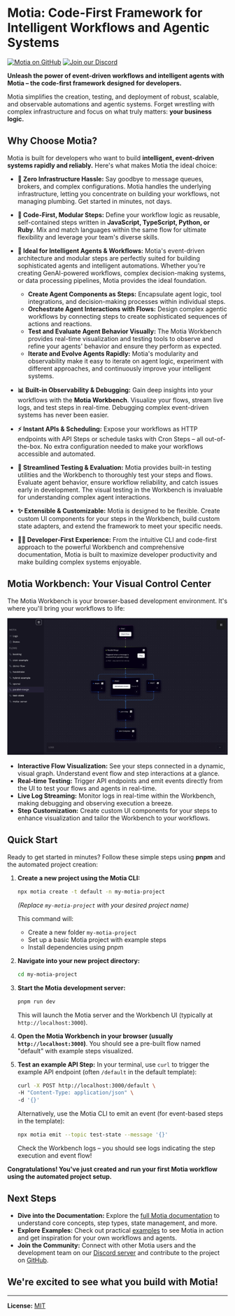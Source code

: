 # Motia: Code-First Framework for Intelligent Workflows and Agentic Systems

[![Motia on GitHub](https://img.shields.io/github/stars/MotiaDev/motia?style=social)](https://github.com/MotiaDev/motia) [![Join our Discord](https://img.shields.io/discord/1322278831184281721?label=Discord&logo=discord&logoColor=white)](https://discord.gg/sXbs97D8)

**Unleash the power of event-driven workflows and intelligent agents with Motia – the code-first framework designed for developers.**

Motia simplifies the creation, testing, and deployment of robust, scalable, and observable automations and agentic systems. Forget wrestling with complex infrastructure and focus on what truly matters: **your business logic.**

## Why Choose Motia?

Motia is built for developers who want to build **intelligent, event-driven systems rapidly and reliably.** Here's what makes Motia the ideal choice:

*   **🚀 Zero Infrastructure Hassle:** Say goodbye to message queues, brokers, and complex configurations. Motia handles the underlying infrastructure, letting you concentrate on building your workflows, not managing plumbing. Get started in minutes, not days.

*   **🧩 Code-First, Modular Steps:** Define your workflow logic as reusable, self-contained steps written in **JavaScript, TypeScript, Python, or Ruby**. Mix and match languages within the same flow for ultimate flexibility and leverage your team's diverse skills.

*   **🧠 Ideal for Intelligent Agents & Workflows:** Motia's event-driven architecture and modular steps are perfectly suited for building sophisticated agents and intelligent automations.  Whether you're creating GenAI-powered workflows, complex decision-making systems, or data processing pipelines, Motia provides the ideal foundation.

    *   **Create Agent Components as Steps:**  Encapsulate agent logic, tool integrations, and decision-making processes within individual steps.
    *   **Orchestrate Agent Interactions with Flows:**  Design complex agentic workflows by connecting steps to create sophisticated sequences of actions and reactions.
    *   **Test and Evaluate Agent Behavior Visually:**  The Motia Workbench provides real-time visualization and testing tools to observe and refine your agents' behavior and ensure they perform as expected.
    *   **Iterate and Evolve Agents Rapidly:** Motia's modularity and observability make it easy to iterate on agent logic, experiment with different approaches, and continuously improve your intelligent systems.

*   **📊 Built-in Observability & Debugging:**  Gain deep insights into your workflows with the **Motia Workbench**. Visualize your flows, stream live logs, and test steps in real-time. Debugging complex event-driven systems has never been easier.

*   **⚡️ Instant APIs & Scheduling:** Expose your workflows as HTTP endpoints with API Steps or schedule tasks with Cron Steps – all out-of-the-box. No extra configuration needed to make your workflows accessible and automated.

*   **🧪 Streamlined Testing & Evaluation:** Motia provides built-in testing utilities and the Workbench to thoroughly test your steps and flows.  Evaluate agent behavior, ensure workflow reliability, and catch issues early in development.  The visual testing in the Workbench is invaluable for understanding complex agent interactions.

*   **✨ Extensible & Customizable:** Motia is designed to be flexible. Create custom UI components for your steps in the Workbench, build custom state adapters, and extend the framework to meet your specific needs.

*   **🧑‍💻 Developer-First Experience:**  From the intuitive CLI and code-first approach to the powerful Workbench and comprehensive documentation, Motia is built to maximize developer productivity and make building complex systems enjoyable.

## Motia Workbench: Your Visual Control Center

The Motia Workbench is your browser-based development environment. It's where you'll bring your workflows to life:

![Motia Workbench Interface](./assets/workbench-example.png)

*   **Interactive Flow Visualization:** See your steps connected in a dynamic, visual graph. Understand event flow and step interactions at a glance.
*   **Real-time Testing:** Trigger API endpoints and emit events directly from the UI to test your flows and agents in real-time.
*   **Live Log Streaming:**  Monitor logs in real-time within the Workbench, making debugging and observing execution a breeze.
*   **Step Customization:**  Create custom UI components for your steps to enhance visualization and tailor the Workbench to your workflows.

## Quick Start

Ready to get started in minutes? Follow these simple steps using **pnpm** and the automated project creation:

1.  **Create a new project using the Motia CLI:**

    ```bash
    npx motia create -t default -n my-motia-project
    ```
    *(Replace `my-motia-project` with your desired project name)*

    This command will:
    * Create a new folder `my-motia-project`
    * Set up a basic Motia project with example steps
    * Install dependencies using pnpm

2.  **Navigate into your new project directory:**

    ```bash
    cd my-motia-project
    ```

3.  **Start the Motia development server:**

    ```bash
    pnpm run dev
    ```

    This will launch the Motia server and the Workbench UI (typically at `http://localhost:3000`).

4.  **Open the Motia Workbench in your browser (usually `http://localhost:3000`)**. You should see a pre-built flow named "default" with example steps visualized.

5.  **Test an example API Step:** In your terminal, use `curl` to trigger the example API endpoint (often `/default` in the default template):

    ```bash
    curl -X POST http://localhost:3000/default \
    -H "Content-Type: application/json" \
    -d '{}'
    ```

    Alternatively, use the Motia CLI to emit an event (for event-based steps in the template):

    ```bash
    npx motia emit --topic test-state --message '{}'
    ```

    Check the Workbench logs – you should see logs indicating the step execution and event flow!

**Congratulations! You've just created and run your first Motia workflow using the automated project setup.**

## Next Steps

*   **Dive into the Documentation:** Explore the [full Motia documentation](https://motia.dev/docs) to understand core concepts, step types, state management, and more.
*   **Explore Examples:** Check out practical [examples](https://motia.dev/docs/real-world-use-cases) to see Motia in action and get inspiration for your own workflows and agents.
*   **Join the Community:** Connect with other Motia users and the development team on our [Discord server](https://discord.gg/sXbs97D8) and contribute to the project on [GitHub](https://github.com/MotiaDev/motia).

## We're excited to see what you build with Motia!

---

**License:** [MIT](LICENSE)
